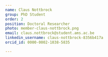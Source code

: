 ```yaml
---
name: Claus Nottbrock
group: PhD Student
order: 2
position: Doctoral Researcher
photo: member-claus-nottbrock.png
email: claus.nottbrock@student.ams.ac.be
linkedin_username: claus-nottbrock-8356b417a
orcid_id: 0000-0002-1038-5835

---
```

